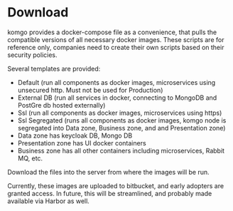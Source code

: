 

# Download

komgo provides a docker-compose file as a convenience, that pulls the compatible versions of all necessary docker images. These scripts are for reference only, companies need to create their own scripts based on their security policies.

Several templates are provided:

*   Default \(run all components as docker images, microservices using unsecured http. Must not be used for Production\)
*   External DB \(run all services in docker, connecting to MongoDB and PostGre db hosted externally\)
*   Ssl \(run all components as docker images, microservices using https\)
*   Ssl  Segregated \(runs all components as docker images, komgo node is segregated into Data zone, Business zone, and and Presentation zone\)
   * Data zone has keycloak DB, Mongo DB
   * Presentation zone has UI docker containers
   * Business zone has all other containers including microservices, Rabbit MQ, etc.

Download the files into the server from where the images will be run.

Currently, these images are uploaded to bitbucket, and early adopters are granted access. In future, this will be streamlined, and probably made available via Harbor as well.
